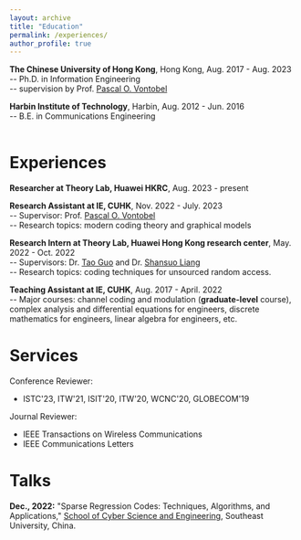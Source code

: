 ```yaml
---
layout: archive
title: "Education"
permalink: /experiences/
author_profile: true
---
```


**The Chinese University of Hong Kong**, Hong Kong, Aug. 2017 - Aug. 2023 \
-- Ph.D. in Information Engineering \
-- supervision by Prof. [Pascal O. Vontobel](https://sites.google.com/site/pascalvontobel/)


**Harbin Institute of Technology**, Harbin, Aug. 2012 - Jun. 2016 \
-- B.E. in Communications Engineering\
<br />

Experiences
=====
**Researcher at Theory Lab, Huawei HKRC**, Aug. 2023 - present 

**Research Assistant at IE, CUHK**, Nov. 2022 - July. 2023 \
-- Supervisor: Prof. [Pascal O. Vontobel](https://sites.google.com/site/pascalvontobel/)\
-- Research topics: modern coding theory and graphical models

**Research Intern at Theory Lab, Huawei Hong Kong research center**, May. 2022 - Oct. 2022\
-- Supervisors: Dr. [Tao Guo](https://cyber.seu.edu.cn/gt/list.htm) and Dr. [Shansuo Liang](https://www.linkedin.com/in/shansuo-liang-386b84aa/?originalSubdomain=hk)\
-- Research topics: coding techniques for unsourced random access.

**Teaching Assistant at IE, CUHK**, Aug. 2017 - April. 2022 \
-- Major courses: channel coding and modulation (**graduate-level** course), complex analysis and differential equations for engineers, discrete mathematics for engineers, linear algebra for engineers, etc.

Services
=====
Conference Reviewer: 
* ISTC'23, ITW'21, ISIT'20, ITW'20, WCNC'20, GLOBECOM'19

Journal Reviewer: 
* IEEE Transactions on Wireless Communications
* IEEE Communications Letters



Talks
=====
**Dec., 2022:** "Sparse Regression Codes: Techniques, Algorithms, and Applications," [School of Cyber Science and Engineering](https://cyber.seu.edu.cn/wa_en/), Southeast University, China.
